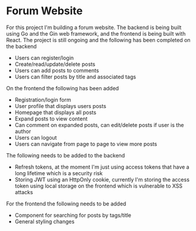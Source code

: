 # Forum Website
For this project I'm building a forum website. The backend is being built using Go and the Gin web framework, and the frontend is being built with React. The project is still ongoing and the following has been completed on the backend
* Users can register/login
* Create/read/update/delete posts
* Users can add posts to comments
* Users can filter posts by title and associated tags

On the frontend the following has been added
* Registration/login form
* User profile that displays users posts
* Homepage that displays all posts
* Expand posts to view content
* Can comment on expanded posts, can edit/delete posts if user is the author
* Users can logout
* Users can navigate from page to page to view more posts 

The following needs to be added to the backend
* Refresh tokens, at the moment I'm just using access tokens that have a long lifetime which is a security risk
* Storing JWT using an HttpOnly cookie, currently I'm storing the access token using local storage on the frontend which is vulnerable to XSS attacks  

For the frontend the following needs to be added
* Component for searching for posts by tags/title
* General styling changes